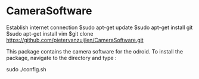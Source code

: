 # CameraSoftware

Establish internet connection
$sudo apt-get update
$sudo apt-get install git
$sudo apt-get install vim
$git clone https://github.com/pietervanzuijlen/CameraSoftware.git

This package contains the camera software for the odroid. To install the package, navigate to the directory and type :

sudo ./config.sh


